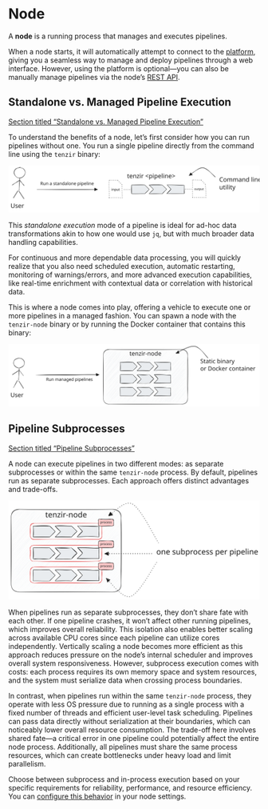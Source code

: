 # Node

A **node** is a running process that manages and executes pipelines.

When a node starts, it will automatically attempt to connect to the [platform](/explanations/architecture/platform), giving you a seamless way to manage and deploy pipelines through a web interface. However, using the platform is optional—you can also be manually manage pipelines via the node’s [REST API](/reference/node/api).

## Standalone vs. Managed Pipeline Execution

[Section titled “Standalone vs. Managed Pipeline Execution”](#standalone-vs-managed-pipeline-execution)

To understand the benefits of a node, let’s first consider how you can run pipelines without one. You run a single pipeline directly from the command line using the `tenzir` binary:

![Standalone Execution](/pr-preview/pr-116/_astro/standalone-execution.D-GySmuS_19DKCs.svg)

This *standalone execution* mode of a pipeline is ideal for ad-hoc data transformations akin to how one would use `jq`, but with much broader data handling capabilities.

For continuous and more dependable data processing, you will quickly realize that you also need scheduled execution, automatic restarting, monitoring of warnings/errors, and more advanced execution capabilities, like real-time enrichment with contextual data or correlation with historical data.

This is where a node comes into play, offering a vehicle to execute one or more pipelines in a managed fashion. You can spawn a node with the `tenzir-node` binary or by running the Docker container that contains this binary:

![Managed Execution](/pr-preview/pr-116/_astro/managed-execution.C42wjIQe_19DKCs.svg)

## Pipeline Subprocesses

[Section titled “Pipeline Subprocesses”](#pipeline-subprocesses)

A node can execute pipelines in two different modes: as separate subprocesses or within the same `tenzir-node` process. By default, pipelines run as separate subprocesses. Each approach offers distinct advantages and trade-offs.

![Pipeline Subprocesses](/pr-preview/pr-116/_astro/pipeline-subprocesses.BBG1UNAC_19DKCs.svg)

When pipelines run as separate subprocesses, they don’t share fate with each other. If one pipeline crashes, it won’t affect other running pipelines, which improves overall reliability. This isolation also enables better scaling across available CPU cores since each pipeline can utilize cores independently. Vertically scaling a node becomes more efficient as this approach reduces pressure on the node’s internal scheduler and improves overall system responsiveness. However, subprocess execution comes with costs: each process requires its own memory space and system resources, and the system must serialize data when crossing process boundaries.

In contrast, when pipelines run within the same `tenzir-node` process, they operate with less OS pressure due to running as a single process with a fixed number of threads and efficient user-level task scheduling. Pipelines can pass data directly without serialization at their boundaries, which can noticeably lower overall resource consumption. The trade-off here involves shared fate—a critical error in one pipeline could potentially affect the entire node process. Additionally, all pipelines must share the same process resources, which can create bottlenecks under heavy load and limit parallelism.

Choose between subprocess and in-process execution based on your specific requirements for reliability, performance, and resource efficiency. You can [configure this behavior](/guides/node-setup/configure-a-node#configure-pipeline-subprocesses) in your node settings.
